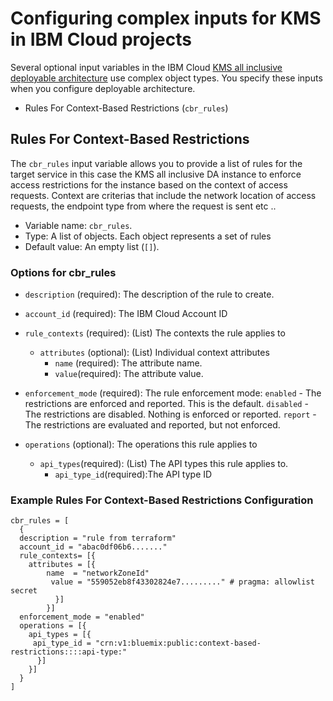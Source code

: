# Configuring complex inputs for KMS in IBM Cloud projects

Several optional input variables in the IBM Cloud [KMS all inclusive deployable architecture](https://cloud.ibm.com/catalog#deployable_architecture) use complex object types. You specify these inputs when you configure deployable architecture.

* Rules For Context-Based Restrictions (`cbr_rules`)


## Rules For Context-Based Restrictions <a name="cbr_rules"></a>

The `cbr_rules` input variable allows you to provide a list of rules for the target service in this case the KMS all inclusive DA instance to enforce access restrictions for the instance based on the context of access requests. Context are criterias that include the network location of access requests, the endpoint type from where the request is sent etc ..

- Variable name: `cbr_rules`.
- Type: A list of objects. Each object represents a set of rules
- Default value: An empty list (`[]`).

### Options for cbr_rules

  - `description` (required): The description of the rule to create.
  - `account_id` (required): The IBM Cloud Account ID
  - `rule_contexts` (required): (List) The contexts the rule applies to
      - `attributes` (optional): (List) Individual context attributes 
        - `name` (required): The attribute name.
        - `value`(required): The attribute value.

  - `enforcement_mode` (required): The rule enforcement mode: `enabled` - The restrictions are enforced and reported. This is the default. `disabled` - The restrictions are disabled. Nothing is enforced or reported. `report` - The restrictions are evaluated and reported, but not enforced.
  - `operations` (optional): The operations this rule applies to
    - `api_types`(required): (List) The API types this rule applies to.
        - `api_type_id`(required):The API type ID

### Example Rules For Context-Based Restrictions Configuration

```hcl
cbr_rules = [
  {
  description = "rule from terraform"
  account_id = "abac0df06b6......."
  rule_contexts= [{
    attributes = [{
        name  = "networkZoneId"
         value = "559052eb8f43302824e7........." # pragma: allowlist secret
          }]
        }]
  enforcement_mode = "enabled"
  operations = [{ 
    api_types = [{
     api_type_id = "crn:v1:bluemix:public:context-based-restrictions::::api-type:"
      }]
    }]
  }
]
```

